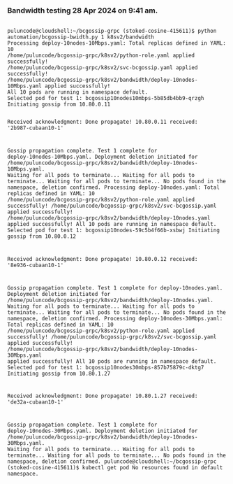 
### Bandwidth testing 28 Apr 2024 on 9:41 am.

<code>
puluncode@cloudshell:~/bcgossip-grpc (stoked-cosine-415611)$ python automation/bcgossip-bwidth.py 1 k8sv2/bandwidth
Processing deploy-10nodes-10Mbps.yaml: Total replicas defined in YAML: 10
/home/puluncode/bcgossip-grpc/k8sv2/python-role.yaml applied successfully!
/home/puluncode/bcgossip-grpc/k8sv2/svc-bcgossip.yaml applied successfully!
/home/puluncode/bcgossip-grpc/k8sv2/bandwidth/deploy-10nodes-10Mbps.yaml applied successfully!
All 10 pods are running in namespace default.
Selected pod for test 1: bcgossip10nodes10mbps-5b85db4bb9-qrzgh
Initiating gossip from 10.80.0.11

Received acknowledgment: Done propagate! 10.80.0.11 received: '2b987-cubaan10-1'

Gossip propagation complete.
Test 1 complete for deploy-10nodes-10Mbps.yaml.
Deployment deletion initiated for /home/puluncode/bcgossip-grpc/k8sv2/bandwidth/deploy-10nodes-10Mbps.yaml.
Waiting for all pods to terminate...
Waiting for all pods to terminate...
Waiting for all pods to terminate...
No pods found in the namespace, deletion confirmed.
Processing deploy-10nodes.yaml: Total replicas defined in YAML: 10
/home/puluncode/bcgossip-grpc/k8sv2/python-role.yaml applied successfully!
/home/puluncode/bcgossip-grpc/k8sv2/svc-bcgossip.yaml applied successfully!
/home/puluncode/bcgossip-grpc/k8sv2/bandwidth/deploy-10nodes.yaml applied successfully!
All 10 pods are running in namespace default.
Selected pod for test 1: bcgossip10nodes-59c5b4f66b-xsbwj
Initiating gossip from 10.80.0.12

Received acknowledgment: Done propagate! 10.80.0.12 received: '8e936-cubaan10-1'

Gossip propagation complete.
Test 1 complete for deploy-10nodes.yaml.
Deployment deletion initiated for /home/puluncode/bcgossip-grpc/k8sv2/bandwidth/deploy-10nodes.yaml.
Waiting for all pods to terminate...
Waiting for all pods to terminate...
Waiting for all pods to terminate...
No pods found in the namespace, deletion confirmed.
Processing deploy-10nodes-30Mbps.yaml: Total replicas defined in YAML: 10
/home/puluncode/bcgossip-grpc/k8sv2/python-role.yaml applied successfully!
/home/puluncode/bcgossip-grpc/k8sv2/svc-bcgossip.yaml applied successfully!
/home/puluncode/bcgossip-grpc/k8sv2/bandwidth/deploy-10nodes-30Mbps.yaml applied successfully!
All 10 pods are running in namespace default.
Selected pod for test 1: bcgossip10nodes30mbps-857b75879c-dktg7
Initiating gossip from 10.80.1.27

Received acknowledgment: Done propagate! 10.80.1.27 received: 'de32a-cubaan10-1'

Gossip propagation complete.
Test 1 complete for deploy-10nodes-30Mbps.yaml.
Deployment deletion initiated for /home/puluncode/bcgossip-grpc/k8sv2/bandwidth/deploy-10nodes-30Mbps.yaml.
Waiting for all pods to terminate...
Waiting for all pods to terminate...
Waiting for all pods to terminate...
No pods found in the namespace, deletion confirmed.
puluncode@cloudshell:~/bcgossip-grpc (stoked-cosine-415611)$ kubectl get pod
No resources found in default namespace.

</code>